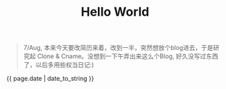 ﻿---
layout: post
category: "informal"
title:  "Hello World"
tags: [essay]
---
> 7/Aug, 本来今天要改简历来着，改到一半，突然想放个blog进去，于是研究起 Clone & Cname。没想到一下午弄出来这么个Blog, 好久没写过东西了，以后多用些权当日记:)
<p>{{ page.date | date_to_string }}</p>
